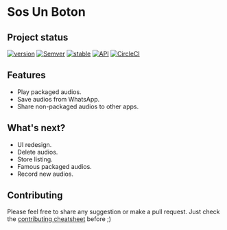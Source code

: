 # Sos Un Boton

## Project status
[![version](https://img.shields.io/badge/version-1.1.0-brightgreen.svg)]()
[![Semver](https://img.shields.io/badge/SemVer-v2.0.0-green.svg)](http://semver.org/spec/v2.0.0.html)
[![stable](https://img.shields.io/badge/stability-experimental-green.svg)](https://nodejs.org/api/documentation.html#documentation_stability_index)
[![API](https://img.shields.io/badge/API-18%2B-brightgreen.svg?style=flat)](https://android-arsenal.com/api?level=18)
[![CircleCI](https://circleci.com/gh/barriosnahuel/push-me.svg?style=svg)](https://circleci.com/gh/barriosnahuel/push-me)


## Features
- Play packaged audios.
- Save audios from WhatsApp.
- Share non-packaged audios to other apps.


## What's next?
- UI redesign.
- Delete audios.
- Store listing.
- Famous packaged audios.
- Record new audios.


## Contributing
Please feel free to share any suggestion or make a pull request. Just check the [contributing cheatsheet](CONTRIBUTING.md) before ;)
